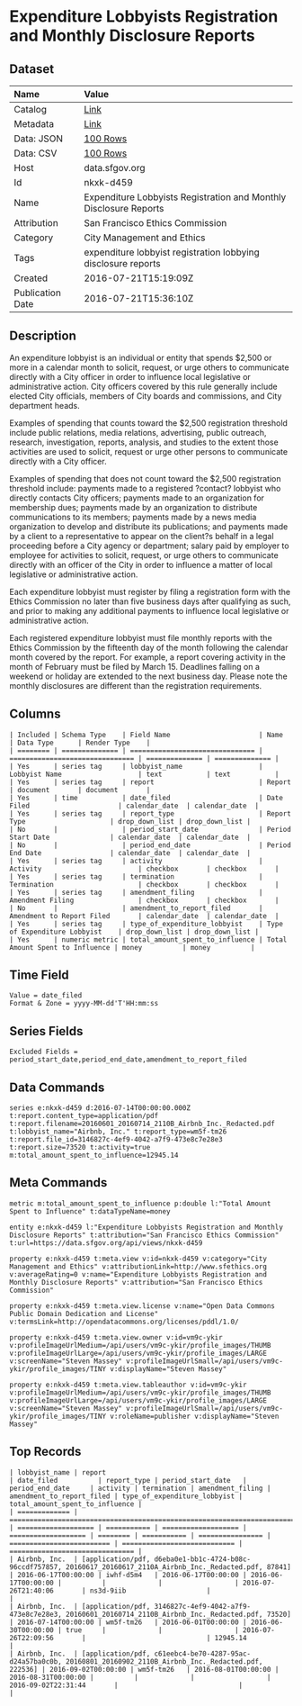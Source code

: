 # Expenditure Lobbyists Registration and Monthly Disclosure Reports

## Dataset

| Name | Value |
| :--- | :---- |
| Catalog | [Link](https://catalog.data.gov/dataset/expenditure-lobbyists-registration-and-monthly-disclosure-reports) |
| Metadata | [Link](https://data.sfgov.org/api/views/nkxk-d459) |
| Data: JSON | [100 Rows](https://data.sfgov.org/api/views/nkxk-d459/rows.json?max_rows=100) |
| Data: CSV | [100 Rows](https://data.sfgov.org/api/views/nkxk-d459/rows.csv?max_rows=100) |
| Host | data.sfgov.org |
| Id | nkxk-d459 |
| Name | Expenditure Lobbyists Registration and Monthly Disclosure Reports |
| Attribution | San Francisco Ethics Commission |
| Category | City Management and Ethics |
| Tags | expenditure lobbyist registration lobbying disclosure reports |
| Created | 2016-07-21T15:19:09Z |
| Publication Date | 2016-07-21T15:36:10Z |

## Description

An expenditure lobbyist is an individual or entity that spends $2,500 or more in a calendar month to solicit, request, or urge others to communicate directly with a City officer in order to influence local legislative or administrative action.  City officers covered by this rule generally include elected City officials, members of City boards and commissions, and City department heads.

Examples of spending that counts toward the $2,500 registration threshold include public relations, media relations, advertising, public outreach, research, investigation, reports, analysis, and studies to the extent those activities are used to solicit, request or urge other persons to communicate directly with a City officer.

Examples of spending that does not count toward the $2,500 registration threshold include: payments made to a registered ?contact? lobbyist who directly contacts City officers; payments made to an organization for membership dues; payments made by an organization to distribute communications to its members; payments made by a news media organization to develop and distribute its publications; and payments made by a client to a representative to appear on the client?s behalf in a legal proceeding before a City agency or department; salary paid by employer to employee for activities to solicit, request, or urge others to communicate directly with an officer of the City in order to influence a matter of local legislative or administrative action.

Each expenditure lobbyist must register by filing a registration form with the Ethics Commission no later than five business days after qualifying as such, and prior to making any additional payments to influence local legislative or administrative action.

Each registered expenditure lobbyist must file monthly reports with the Ethics Commission by the fifteenth day of the month following the calendar month covered by the report. For example, a report covering activity in the month of February must be filed by March 15.  Deadlines falling on a weekend or holiday are extended to the next business day.  Please note the monthly disclosures are different than the registration requirements.

## Columns

```ls
| Included | Schema Type    | Field Name                      | Name                            | Data Type      | Render Type    |
| ======== | ============== | =============================== | =============================== | ============== | ============== |
| Yes      | series tag     | lobbyist_name                   | Lobbyist Name                   | text           | text           |
| Yes      | series tag     | report                          | Report                          | document       | document       |
| Yes      | time           | date_filed                      | Date Filed                      | calendar_date  | calendar_date  |
| Yes      | series tag     | report_type                     | Report Type                     | drop_down_list | drop_down_list |
| No       |                | period_start_date               | Period Start Date               | calendar_date  | calendar_date  |
| No       |                | period_end_date                 | Period End Date                 | calendar_date  | calendar_date  |
| Yes      | series tag     | activity                        | Activity                        | checkbox       | checkbox       |
| Yes      | series tag     | termination                     | Termination                     | checkbox       | checkbox       |
| Yes      | series tag     | amendment_filing                | Amendment Filing                | checkbox       | checkbox       |
| No       |                | amendment_to_report_filed       | Amendment to Report Filed       | calendar_date  | calendar_date  |
| Yes      | series tag     | type_of_expenditure_lobbyist    | Type of Expenditure Lobbyist    | drop_down_list | drop_down_list |
| Yes      | numeric metric | total_amount_spent_to_influence | Total Amount Spent to Influence | money          | money          |
```

## Time Field

```ls
Value = date_filed
Format & Zone = yyyy-MM-dd'T'HH:mm:ss
```

## Series Fields

```ls
Excluded Fields = period_start_date,period_end_date,amendment_to_report_filed
```

## Data Commands

```ls
series e:nkxk-d459 d:2016-07-14T00:00:00.000Z t:report.content_type=application/pdf t:report.filename=20160601_20160714_2110B_Airbnb_Inc._Redacted.pdf t:lobbyist_name="Airbnb, Inc." t:report_type=wm5f-tm26 t:report.file_id=3146827c-4ef9-4042-a7f9-473e8c7e28e3 t:report.size=73520 t:activity=true m:total_amount_spent_to_influence=12945.14
```

## Meta Commands

```ls
metric m:total_amount_spent_to_influence p:double l:"Total Amount Spent to Influence" t:dataTypeName=money

entity e:nkxk-d459 l:"Expenditure Lobbyists Registration and Monthly Disclosure Reports" t:attribution="San Francisco Ethics Commission" t:url=https://data.sfgov.org/api/views/nkxk-d459

property e:nkxk-d459 t:meta.view v:id=nkxk-d459 v:category="City Management and Ethics" v:attributionLink=http://www.sfethics.org v:averageRating=0 v:name="Expenditure Lobbyists Registration and Monthly Disclosure Reports" v:attribution="San Francisco Ethics Commission"

property e:nkxk-d459 t:meta.view.license v:name="Open Data Commons Public Domain Dedication and License" v:termsLink=http://opendatacommons.org/licenses/pddl/1.0/

property e:nkxk-d459 t:meta.view.owner v:id=vm9c-ykir v:profileImageUrlMedium=/api/users/vm9c-ykir/profile_images/THUMB v:profileImageUrlLarge=/api/users/vm9c-ykir/profile_images/LARGE v:screenName="Steven Massey" v:profileImageUrlSmall=/api/users/vm9c-ykir/profile_images/TINY v:displayName="Steven Massey"

property e:nkxk-d459 t:meta.view.tableauthor v:id=vm9c-ykir v:profileImageUrlMedium=/api/users/vm9c-ykir/profile_images/THUMB v:profileImageUrlLarge=/api/users/vm9c-ykir/profile_images/LARGE v:screenName="Steven Massey" v:profileImageUrlSmall=/api/users/vm9c-ykir/profile_images/TINY v:roleName=publisher v:displayName="Steven Massey"
```

## Top Records

```ls
| lobbyist_name | report                                                                                                            | date_filed          | report_type | period_start_date   | period_end_date     | activity | termination | amendment_filing | amendment_to_report_filed | type_of_expenditure_lobbyist | total_amount_spent_to_influence | 
| ============= | ================================================================================================================= | =================== | =========== | =================== | =================== | ======== | =========== | ================ | ========================= | ============================ | =============================== | 
| Airbnb, Inc.  | [application/pdf, d6eba0e1-bb1c-4724-b08c-96ccdf757857, 20160617_20160617_2110A_Airbnb_Inc._Redacted.pdf, 87841]  | 2016-06-17T00:00:00 | iwhf-d5m4   | 2016-06-17T00:00:00 | 2016-06-17T00:00:00 |          |             |                  | 2016-07-26T21:40:06       | ns3d-9iib                    |                                 | 
| Airbnb, Inc.  | [application/pdf, 3146827c-4ef9-4042-a7f9-473e8c7e28e3, 20160601_20160714_2110B_Airbnb_Inc._Redacted.pdf, 73520]  | 2016-07-14T00:00:00 | wm5f-tm26   | 2016-06-01T00:00:00 | 2016-06-30T00:00:00 | true     |             |                  | 2016-07-26T22:09:56       |                              | 12945.14                        | 
| Airbnb, Inc.  | [application/pdf, c61eebc4-be70-4287-95ac-d24a57ba0c0b, 20160801_20160902_2110B_Airbnb_Inc._Redacted.pdf, 222536] | 2016-09-02T00:00:00 | wm5f-tm26   | 2016-08-01T00:00:00 | 2016-08-31T00:00:00 |          |             |                  | 2016-09-02T22:31:44       |                              |                                 | 
```